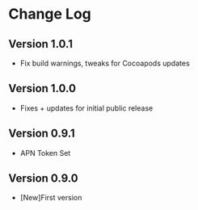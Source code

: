 Change Log
==========
Version 1.0.1
----------------------------
* Fix build warnings, tweaks for Cocoapods updates 

Version 1.0.0
----------------------------
* Fixes + updates for initial public release

Version 0.9.1
-----------------------------
* APN Token Set

Version 0.9.0
-----------------------------
* [New]First version
